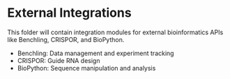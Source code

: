 ﻿# External Integrations

This folder will contain integration modules for external bioinformatics APIs like Benchling, CRISPOR, and BioPython.

- Benchling: Data management and experiment tracking
- CRISPOR: Guide RNA design
- BioPython: Sequence manipulation and analysis
